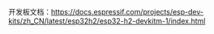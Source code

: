 开发板文档：https://docs.espressif.com/projects/esp-dev-kits/zh_CN/latest/esp32h2/esp32-h2-devkitm-1/index.html